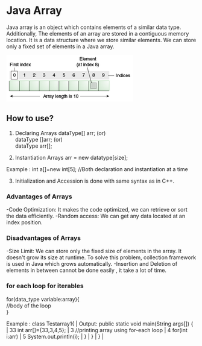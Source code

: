 # Java Array
Java array is an object which contains elements of a similar data type. Additionally, The elements of an array are stored in a contiguous memory location. It is a data structure where we store similar elements. We can store only a fixed set of elements in a Java array.

<img src= "./array.gif" >

## How to use?

1. Declaring Arrays
dataType[] arr; (or)  
dataType []arr; (or)  
dataType arr[];  

2. Instantiation  Arrays
arr = new datatype[size];  

Example : int a[]=new int[5];	//Both declaration and instantiation at a time

3. Initialization and Accession is done with same syntax as in C++.


### Advantages of Arrays
-Code Optimization: It makes the code optimized, we can retrieve or sort the data efficiently.
-Random access: We can get any data located at an index position.

### Disadvantages of Arrays
-Size Limit: We can store only the fixed size of elements in the array. It doesn't grow its size at runtime. To solve this problem, collection framework is used in Java which grows automatically.
-Insertion and Deletion of elements in between cannot be done easily , it take a lot of time.



### for each loop for iterables
for(data_type variable:array){  
//body of the loop  
}  

Example : 
		class Testarray1{  					| Output:
			public static void main(String args[]) {  	| 33
				int arr[]={33,3,4,5};  			| 3 
				//printing array using for-each loop	| 4 
				for(int i:arr)  			| 5
				System.out.println(i);  		|
				}					|
			}						|
		}  							|








